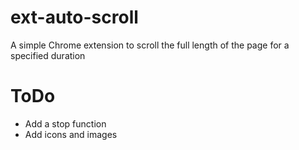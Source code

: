 # ext-auto-scroll

A simple Chrome extension to scroll the full length of the page for a specified duration

# ToDo

-   Add a stop function
-   Add icons and images
